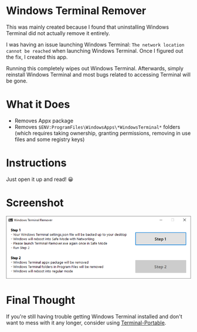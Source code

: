 ﻿# Windows Terminal Remover

This was mainly created because I found that uninstalling Windows Terminal did not actually remove it entirely.

I was having an issue launching Windows Terminal: `The network location cannot be reached` when launching Windows Terminal. Once I figured out the fix, I created this app.

Running this completely wipes out Windows Terminal. Afterwards, simply reinstall Windows Terminal and most bugs related to accessing Terminal will be gone.

# What it Does

- Removes Appx package
- Removes `$ENV:ProgramFiles\WindowsApps\*WindowsTerminal*` folders (which requires taking ownership, granting permissions, removing in use files and some registry keys)

# Instructions

Just open it up and read! 😀

# Screenshot

![Main Window](https://github.com/asheroto/Terminal-Remover/blob/master/screenshots/1.png)

# Final Thought

If you're still having trouble getting Windows Terminal installed and don't want to mess with it any longer, consider using [Terminal-Portable](https://github.com/asheroto/Terminal-Portable).